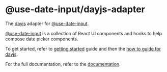 # @use-date-input/dayjs-adapter

The [dayjs](https://day.js.org/) adapter for [@use-date-input](https://github.com/mark-tate/use-date-input).

[@use-date-input](https://github.com/mark-tate/use-date-input) is a collection of React UI components and hooks to help compose date picker components.

To get started, refer to [getting started](https://mark-tate.github.io/use-date-input/getting-started#for-dayjs-users) guide and then the [how to guide for dayjs](https://mark-tate.github.io/use-date-input/date-frameworks#with-dayjs).

For the full documentation, refer to the [documentation](https://mark-tate.github.io/use-date-input/).  
